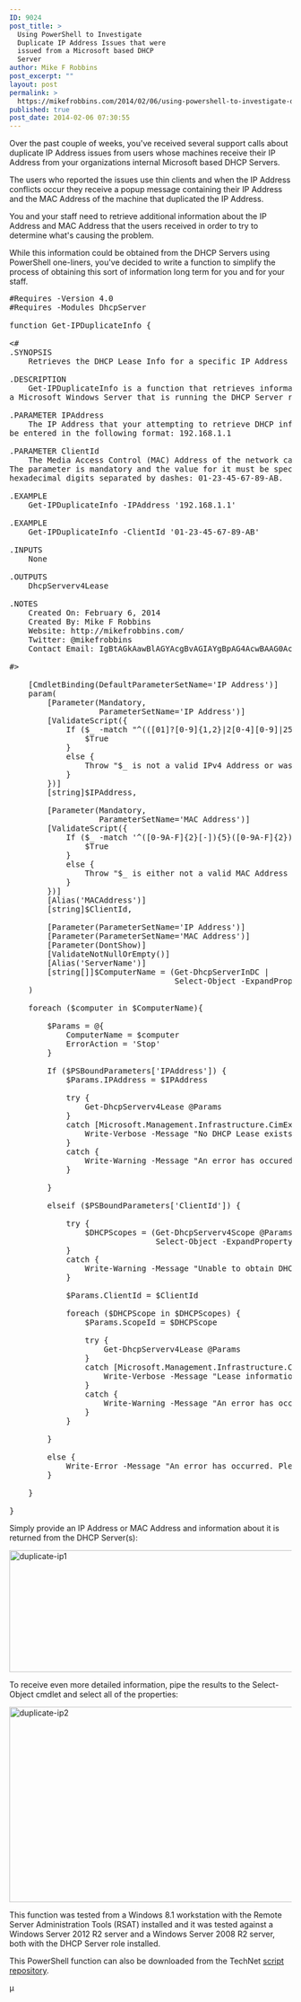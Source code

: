 ```yaml
---
ID: 9024
post_title: >
  Using PowerShell to Investigate
  Duplicate IP Address Issues that were
  issued from a Microsoft based DHCP
  Server
author: Mike F Robbins
post_excerpt: ""
layout: post
permalink: >
  https://mikefrobbins.com/2014/02/06/using-powershell-to-investigate-duplicate-ip-address-issues-that-were-issued-from-a-microsoft-based-dhcp-server/
published: true
post_date: 2014-02-06 07:30:55
---
```

Over the past couple of weeks, you've received several support calls about duplicate IP Address issues from users whose machines receive their IP Address from your organizations internal Microsoft based DHCP Servers.

The users who reported the issues use thin clients and when the IP Address conflicts occur they receive a popup message containing their IP Address and the MAC Address of the machine that duplicated the IP Address.

You and your staff need to retrieve additional information about the IP Address and MAC Address that the users received in order to try to determine what's causing the problem.

While this information could be obtained from the DHCP Servers using PowerShell one-liners, you've decided to write a function to simplify the process of obtaining this sort of information long term for you and for your staff.
<pre class="lang:ps decode:true" title="Get-IPDuplicateInfo">#Requires -Version 4.0
#Requires -Modules DhcpServer

function Get-IPDuplicateInfo {

&lt;#
.SYNOPSIS
    Retrieves the DHCP Lease Info for a specific IP Address or MAC Address from a Windows based DHCP Server.

.DESCRIPTION
    Get-IPDuplicateInfo is a function that retrieves information about a specific IP address or MAC Address from
a Microsoft Windows Server that is running the DHCP Server role.    

.PARAMETER IPAddress
    The IP Address that your attempting to retrieve DHCP information for. This parameter is mandatory and should
be entered in the following format: 192.168.1.1

.PARAMETER ClientId
    The Media Access Control (MAC) Address of the network card that you're attempting to retrieve information for.
The parameter is mandatory and the value for it must be specified in MAC-48 format which is six groups of two
hexadecimal digits separated by dashes: 01-23-45-67-89-AB.

.EXAMPLE
    Get-IPDuplicateInfo -IPAddress '192.168.1.1'

.EXAMPLE
    Get-IPDuplicateInfo -ClientId '01-23-45-67-89-AB'

.INPUTS
    None

.OUTPUTS
    DhcpServerv4Lease

.NOTES
    Created On: February 6, 2014
    Created By: Mike F Robbins
    Website: http://mikefrobbins.com/
    Twitter: @mikefrobbins
    Contact Email: IgBtAGkAawBlAGYAcgBvAGIAYgBpAG4AcwBAAG0AcwBwAHMAdQBnAC4AYwBvAG0AIgA=

#&gt;

    [CmdletBinding(DefaultParameterSetName='IP Address')]
    param(
        [Parameter(Mandatory,
                   ParameterSetName='IP Address')]
        [ValidateScript({
            If ($_ -match "^(([01]?[0-9]{1,2}|2[0-4][0-9]|25[0-5])\.){3}([01]?[0-9]{1,2}|2[0-4][0-9]|25[0-5])$") {
                $True
            }
            else {
                Throw "$_ is not a valid IPv4 Address or was not specified in the required format. Enter a valid IP address in the following format: '192.168.1.1'"
            }
        })]
        [string]$IPAddress,

        [Parameter(Mandatory,
                   ParameterSetName='MAC Address')]
        [ValidateScript({
            If ($_ -match '^([0-9A-F]{2}[-]){5}([0-9A-F]{2})$') {
                $True
            }
            else {
                Throw "$_ is either not a valid MAC Address or was not specified in the required format. Please specify one or more MAC addresses in the follwing format: '01-23-45-67-89-AB'"
            }
        })]
        [Alias('MACAddress')]
        [string]$ClientId,

        [Parameter(ParameterSetName='IP Address')]
        [Parameter(ParameterSetName='MAC Address')]
        [Parameter(DontShow)]
        [ValidateNotNullOrEmpty()]
        [Alias('ServerName')] 
        [string[]]$ComputerName = (Get-DhcpServerInDC |
                                   Select-Object -ExpandProperty DnsName)
    )

    foreach ($computer in $ComputerName){

        $Params = @{
            ComputerName = $computer
            ErrorAction = 'Stop'
        }

        If ($PSBoundParameters['IPAddress']) {
            $Params.IPAddress = $IPAddress

            try {
                Get-DhcpServerv4Lease @Params
            }
            catch [Microsoft.Management.Infrastructure.CimException]{
                Write-Verbose -Message "No DHCP Lease exists on DHCP Server $computer for IPAddress '$IPAddress'."
            }
            catch {
                Write-Warning -Message "An error has occured. Error Details: $_.Exception.Message"
            }

        }

        elseif ($PSBoundParameters['ClientId']) {

            try {
                $DHCPScopes = (Get-DhcpServerv4Scope @Params |
                               Select-Object -ExpandProperty ScopeId).IPAddressToString
            }
            catch {
                Write-Warning -Message "Unable to obtain DHCP Scope information from DHCP Server $computer. Error Details: '$_.Exception.Message'." 
            }

            $Params.ClientId = $ClientId

            foreach ($DHCPScope in $DHCPScopes) { 
                $Params.ScopeId = $DHCPScope

                try {
                    Get-DhcpServerv4Lease @Params
                }
                catch [Microsoft.Management.Infrastructure.CimException]{
                    Write-Verbose -Message "Lease information for Client ID '$ClientId' not found in DHCP Scope $DHCPScope on DHCP Server $ComputerName." 
                }
                catch {
                    Write-Warning -Message "An error has occured. Error Details: $_.Exception.Message"
                }
            }

        }

        else {        
            Write-Error -Message "An error has occurred. Please contact your system administrator."                
        }

    }

}</pre>
Simply provide an IP Address or MAC Address and information about it is returned from the DHCP Server(s):

<a href="http://mikefrobbins.com/wp-content/uploads/2014/02/duplicate-ip1.png"><img class="alignnone size-full wp-image-9026" alt="duplicate-ip1" src="http://mikefrobbins.com/wp-content/uploads/2014/02/duplicate-ip1.png" width="877" height="217" /></a>

To receive even more detailed information, pipe the results to the Select-Object cmdlet and select all of the properties:

<a href="http://mikefrobbins.com/wp-content/uploads/2014/02/duplicate-ip2.png"><img class="alignnone size-full wp-image-9028" alt="duplicate-ip2" src="http://mikefrobbins.com/wp-content/uploads/2014/02/duplicate-ip2.png" width="877" height="348" /></a>

This function was tested from a Windows 8.1 workstation with the Remote Server Administration Tools (RSAT) installed and it was tested against a Windows Server 2012 R2 server and a Windows Server 2008 R2 server, both with the DHCP Server role installed.

This PowerShell function can also be downloaded from the TechNet <a href="http://gallery.technet.microsoft.com/scriptcenter/Investigate-Duplicate-IP-c71ff6e9" target="_blank">script repository</a>.

µ